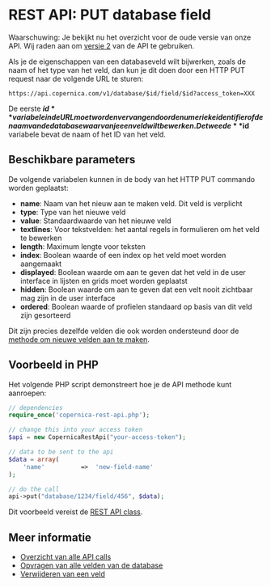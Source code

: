 # REST API: PUT database field

Waarschuwing: Je bekijkt nu het overzicht voor de oude versie van onze 
API. Wij raden aan om [versie 2](../restv2/rest-api.md) van de API te gebruiken.

Als je de eigenschappen van een databaseveld wilt bijwerken, zoals de naam
of het type van het veld, dan kun je dit doen door een HTTP PUT request naar
de volgende URL te sturen:

`https://api.copernica.com/v1/database/$id/field/$id?access_token=XXX`

De eerste **$id** variabele in de URL moet worden vervangen door de numerieke 
identifier of de naam van de database waarvan je een veld wilt bewerken. De
tweede **$id** variabele bevat de naam of het ID van het veld.


## Beschikbare parameters

De volgende variabelen kunnen in de body van het HTTP PUT commando worden
geplaatst:

* **name**: Naam van het nieuw aan te maken veld. Dit veld is verplicht
* **type**: Type van het nieuwe veld
* **value**: Standaardwaarde van het nieuwe veld
* **textlines**: Voor tekstvelden: het aantal regels in formulieren om het veld te bewerken
* **length**: Maximum lengte voor teksten
* **index**: Boolean waarde of een index op het veld moet worden aangemaakt
* **displayed**: Boolean waarde om aan te geven dat het veld in de user interface in lijsten en grids moet worden geplaatst
* **hidden**: Boolean waarde om aan te geven dat een velt nooit zichtbaar mag zijn in de user interface
* **ordered**: Boolean waarde of profielen standaard op basis van dit veld zijn gesorteerd

Dit zijn precies dezelfde velden die ook worden ondersteund door de
[methode om nieuwe velden aan te maken](./rest-post-database-fields).


## Voorbeeld in PHP

Het volgende PHP script demonstreert hoe je de API methode kunt aanroepen:

```php
// dependencies
require_once('copernica-rest-api.php');

// change this into your access token
$api = new CopernicaRestApi("your-access-token");

// data to be sent to the api
$data = array(
    'name'          =>  'new-field-name'
);

// do the call
api->put("database/1234/field/456", $data);
```

Dit voorbeeld vereist de [REST API class](rest-php).


## Meer informatie

* [Overzicht van alle API calls](rest-api)
* [Opvragen van alle velden van de database](rest-get-database-fields)
* [Verwijderen van een veld](rest-delete-database-field)
